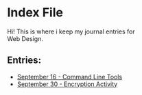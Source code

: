 # Index File
Hi! This is where i keep my journal entries for\
Web Design.
## Entries:
- [September 16 - Command Line Tools](entries/Terminal.md)
- [September 30 - Encryption Activity](entries/Encryption.md)
